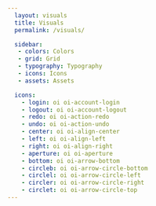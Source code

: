 ```yaml
---
  layout: visuals
  title: Visuals
  permalink: /visuals/

  sidebar:
   - colors: Colors
   - grid: Grid
   - typography: Typography
   - icons: Icons
   - assets: Assets

  icons:
    - login: oi oi-account-login
    - logout: oi oi-account-logout
    - redo: oi oi-action-redo
    - undo: oi oi-action-undo
    - center: oi oi-align-center
    - left: oi oi-align-left
    - right: oi oi-align-right
    - aperture: oi oi-aperture
    - bottom: oi oi-arrow-bottom
    - circleb: oi oi-arrow-circle-bottom
    - circlel: oi oi-arrow-circle-left
    - circler: oi oi-arrow-circle-right
    - circlet: oi oi-arrow-circle-top
---
```

